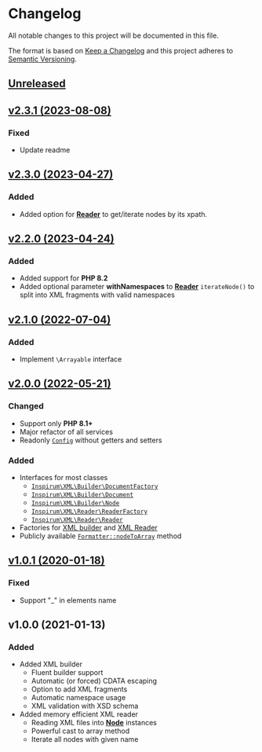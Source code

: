 # Changelog

All notable changes to this project will be documented in this file.

The format is based on [Keep a Changelog](http://keepachangelog.com/en/1.0.0/)
and this project adheres to [Semantic Versioning](http://semver.org/spec/v2.0.0.html).


## [Unreleased](https://github.com/inspirum/xml-php/compare/v2.3.1...master)


## [v2.3.1 (2023-08-08)](https://github.com/inspirum/xml-php/compare/v2.3.0...v2.3.1)
### Fixed
- Update readme


## [v2.3.0 (2023-04-27)](https://github.com/inspirum/xml-php/compare/v2.2.0...v2.3.0)
### Added
- Added option for [**Reader**](./src/Reader/Reader.php) to get/iterate nodes by its xpath.


## [v2.2.0 (2023-04-24)](https://github.com/inspirum/xml-php/compare/v2.1.0...v2.2.0)
### Added
- Added support for **PHP 8.2**
- Added optional parameter **withNamespaces** to [**Reader**](./src/Reader/Reader.php) `iterateNode()` to split into XML fragments with valid namespaces


## [v2.1.0 (2022-07-04)](https://github.com/inspirum/xml-php/compare/v2.0.0...v2.1.0)
### Added
- Implement `\Arrayable` interface


## [v2.0.0 (2022-05-21)](https://github.com/inspirum/xml-php/compare/v1.0.1...v2.0.0)
### Changed
- Support only **PHP 8.1+**
- Major refactor of all services
- Readonly [`Config`](./src/Formatter/Config.php) without getters and setters

### Added
- Interfaces for most classes
  - [`Inspirum\XML\Builder\DocumentFactory`](./src/Builder/DocumentFactory.php)
  - [`Inspirum\XML\Builder\Document`](./src/Builder/Document.php)
  - [`Inspirum\XML\Builder\Node`](./src/Builder/Node.php)
  - [`Inspirum\XML\Reader\ReaderFactory`](./src/Reader/ReaderFactory.php)
  - [`Inspirum\XML\Reader\Reader`](./src/Reader/Reader.php)
- Factories for [XML builder](./src/Builder/Document.php) and [XML Reader](./src/Reader/Reader.php)
- Publicly available [`Formatter::nodeToArray`](./src/Formatter/Formatter.php) method


## [v1.0.1 (2020-01-18)](https://github.com/inspirum/xml-php/compare/v1.0.0...v1.0.1)
### Fixed
- Support "_" in elements name


## v1.0.0 (2021-01-13) 
### Added
- Added XML builder
  - Fluent builder support
  - Automatic (or forced) CDATA escaping
  - Option to add XML fragments
  - Automatic namespace usage  
  - XML validation with XSD schema
- Added memory efficient XML reader 
  - Reading XML files into [**Node**](./src/Builder/DefaultNode.php) instances
  - Powerful cast to array method
  - Iterate all nodes with given name
